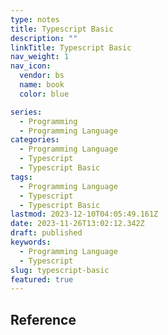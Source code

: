 ```yaml
---
type: notes
title: Typescript Basic
description: ""
linkTitle: Typescript Basic
nav_weight: 1
nav_icon:
  vendor: bs
  name: book
  color: blue

series:
  - Programming
  - Programming Language
categories:
  - Programming Language
  - Typescript
  - Typescript Basic
tags:
  - Programming Language
  - Typescript
  - Typescript Basic
lastmod: 2023-12-10T04:05:49.161Z
date: 2023-11-26T13:02:12.342Z
draft: published
keywords:
  - Programming Language
  - Typescript
slug: typescript-basic
featured: true
---
```


## Reference
